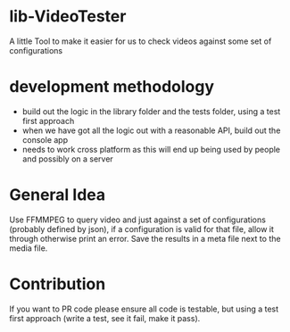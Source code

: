 # lib-VideoTester
A little Tool to make it easier for us to check videos against some set of configurations

# development methodology
  - build out the logic in the library folder and the tests folder, using a test first approach
  - when we have got all the logic out with a reasonable API, build out the console app
  - needs to work cross platform as this will end up being used by people and possibly on a server
  
# General Idea
Use FFMMPEG to query video and just against a set of configurations (probably defined by json),  if a configuration is valid for that file, allow it through otherwise print an error.   Save the results in a meta file next to the media file.

# Contribution
If you want to PR code please ensure all code is testable, but using a test first approach (write a test, see it fail, make it pass).
